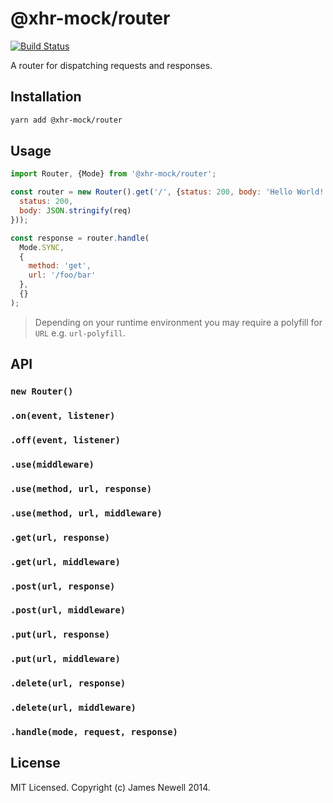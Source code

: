 # @xhr-mock/router

[![Build Status](https://travis-ci.org/jameslnewell/xhr-mock.svg?branch=master)](https://travis-ci.org/jameslnewell/xhr-mock)

A router for dispatching requests and responses.

## Installation

```bash
yarn add @xhr-mock/router
```

## Usage

```js
import Router, {Mode} from '@xhr-mock/router';

const router = new Router().get('/', {status: 200, body: 'Hello World!'}).use(req => ({
  status: 200,
  body: JSON.stringify(req)
}));

const response = router.handle(
  Mode.SYNC,
  {
    method: 'get',
    url: '/foo/bar'
  },
  {}
);
```

> Depending on your runtime environment you may require a polyfill for `URL` e.g. `url-polyfill`.

## API

### `new Router()`

### `.on(event, listener)`

### `.off(event, listener)`

### `.use(middleware)`

### `.use(method, url, response)`

### `.use(method, url, middleware)`

### `.get(url, response)`

### `.get(url, middleware)`

### `.post(url, response)`

### `.post(url, middleware)`

### `.put(url, response)`

### `.put(url, middleware)`

### `.delete(url, response)`

### `.delete(url, middleware)`

### `.handle(mode, request, response)`

## License

MIT Licensed. Copyright (c) James Newell 2014.
